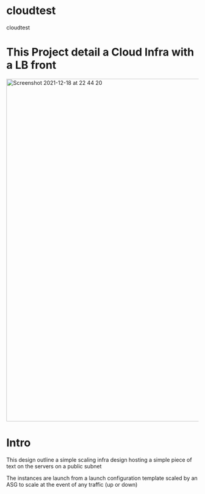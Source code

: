 # cloudtest
cloudtest

# This Project detail a Cloud Infra with a LB front

<img width="899" alt="Screenshot 2021-12-18 at 22 44 20" src="https://user-images.githubusercontent.com/71703731/146816255-37335731-ae02-4ae4-861a-6fda82afba01.png">

# Intro
This  design outline a simple scaling infra design hosting a simple piece of text on the servers on a public subnet

The instances are launch from a launch configuration template scaled by an ASG to scale at the event of any traffic (up or down)
